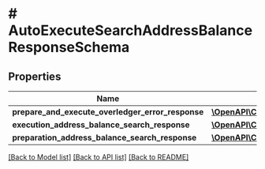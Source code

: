 # # AutoExecuteSearchAddressBalanceResponseSchema

## Properties

Name | Type | Description | Notes
------------ | ------------- | ------------- | -------------
**prepare_and_execute_overledger_error_response** | [**\OpenAPI\Client\Model\PrepareAndExecuteOverledgerErrorResponse**](PrepareAndExecuteOverledgerErrorResponse.md) |  | [optional]
**execution_address_balance_search_response** | [**\OpenAPI\Client\Model\PrepareAndExecuteSearchAddressBalanceResponse**](PrepareAndExecuteSearchAddressBalanceResponse.md) |  | [optional]
**preparation_address_balance_search_response** | [**\OpenAPI\Client\Model\PrepareSearchResponseSchema**](PrepareSearchResponseSchema.md) |  | [optional]

[[Back to Model list]](../../README.md#models) [[Back to API list]](../../README.md#endpoints) [[Back to README]](../../README.md)

